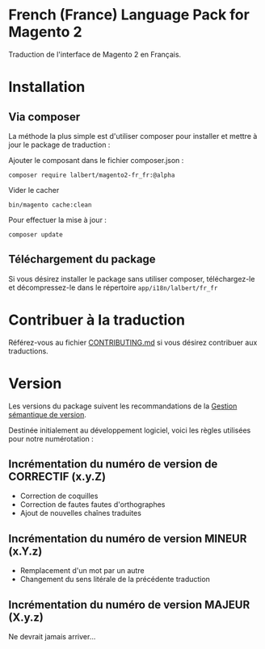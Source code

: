# French (France) Language Pack for Magento 2

Traduction de l'interface de Magento 2 en Français.

# Installation

## Via composer

La méthode la plus simple est d'utiliser composer pour installer et mettre à jour le package de traduction :

Ajouter le composant dans le fichier composer.json :

    composer require lalbert/magento2-fr_fr:@alpha
    
Vider le cacher

    bin/magento cache:clean
    
Pour effectuer la mise à jour :

	composer update
	
## Téléchargement du package

Si vous désirez installer le package sans utiliser composer, téléchargez-le et décompressez-le dans le répertoire `app/i18n/lalbert/fr_fr`
    
# Contribuer à la traduction

Référez-vous au fichier [CONTRIBUTING.md](CONTRIBUTING.md) si vous désirez contribuer aux traductions.

# Version

Les versions du package suivent les recommandations de la [Gestion sémantique de version](http://semver.org/lang/fr/).

Destinée initialement au développement logiciel, voici les règles utilisées pour notre numérotation :

## Incrémentation du numéro de version de CORRECTIF (x.y.**Z**)

* Correction de coquilles
* Correction de fautes fautes d'orthographes
* Ajout de nouvelles chaînes traduites

## Incrémentation du numéro de version MINEUR (x.**Y**.z)

* Remplacement d'un mot par un autre
* Changement du sens litérale de la précédente traduction

## Incrémentation du numéro de version MAJEUR (**X**.y.z)

Ne devrait jamais arriver...


